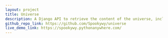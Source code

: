 ```yaml
---
layout: project
title: Universe
description: A Django API to retrieve the content of the universe, including planets, stars, galaxies, and all other forms of matter and energy
github_repo_link: https://github.com/Spookywy/universe
live_demo_link: https://spookywy.pythonanywhere.com/
---
```

